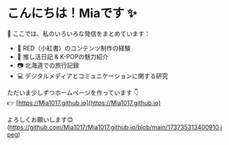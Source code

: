 # こんにちは！Miaです ✨
🔎 ここでは、私のいろいろな発信をまとめています：
- 🌸 RED（小紅書）のコンテンツ制作の経験
- 🎤 推し活日記 & K-POPの魅力紹介
- 📷 北海道での旅行記録
- 💻 デジタルメディアとコミュニケーションに関する研究

ただいま少しずつホームページを作っています 👇  
👉 [https://Mia1017.github.io](https://Mia1017.github.io)

よろしくお願いします😊
(https://github.com/Mia1017/Mia1017.github.io/blob/main/173735313400910.jpeg)
